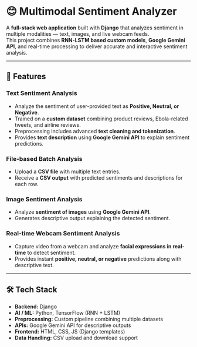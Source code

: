 # 😊 Multimodal Sentiment Analyzer  

A **full-stack web application** built with **Django** that analyzes sentiment in multiple modalities — text, images, and live webcam feeds.  
This project combines **RNN-LSTM based custom models**, **Google Gemini API**, and real-time processing to deliver accurate and interactive sentiment analysis.  

---

## 🚀 Features  

### Text Sentiment Analysis  
- Analyze the sentiment of user-provided text as **Positive, Neutral, or Negative**.  
- Trained on a **custom dataset** combining product reviews, Ebola-related tweets, and airline reviews.  
- Preprocessing includes advanced **text cleaning and tokenization**.  
- Provides **text description** using **Google Gemini API** to explain sentiment predictions.  

### File-based Batch Analysis  
- Upload a **CSV file** with multiple text entries.  
- Receive a **CSV output** with predicted sentiments and descriptions for each row.  

### Image Sentiment Analysis  
- Analyze **sentiment of images** using **Google Gemini API**.  
- Generates descriptive output explaining the detected sentiment.  

### Real-time Webcam Sentiment Analysis  
- Capture video from a webcam and analyze **facial expressions in real-time** to detect sentiment.  
- Provides instant **positive, neutral, or negative** predictions along with descriptive text.  

---

## 🛠 Tech Stack  
- **Backend:** Django  
- **AI / ML:** Python, TensorFlow (RNN + LSTM)  
- **Preprocessing:** Custom pipeline combining multiple datasets  
- **APIs:** Google Gemini API for descriptive outputs  
- **Frontend:** HTML, CSS, JS (Django templates)  
- **Data Handling:** CSV upload and download support  

